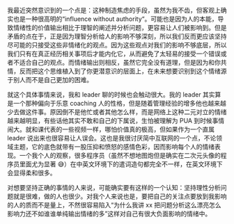 我最近突然意识到的一个点是：这种制造焦虑的手段，虽然为我不齿，但客观上确实也是一种很高明的“influence without authority“。可能也是因为人的本能，导致情绪性的价值输出相比于理智的阐述并分析问题，更容易让人们被影响到。但是矛盾的点在于，正是因为理智分析给人的影响不够深刻，所以我们反而更应该坚持尽可能的只接受这些非情绪化的观点。因为这些观点对我们的影响不够底层，所以我们只有在真正经历相关事项后才能内化它，从而避免了太轻易的接受一个错误或者不适合自己的观点。而情绪输出则相反，虽然它完全没有道理，但是因为和你共情，反而把这个思维植入到了你更潜意识的层面上，在未来想要识别到这个情绪源于别人而不是自己更加的困难。

就这个具体事情来说，我和 leader 聊的时候也会触动很大。我的 leader 其实算是一个那种偏向于乐意 coaching 人的性格，但是随着管理经验的增多他也越来越少去做这件事。原因倒不是他忙或者其他怎么样，而是网络上这种二元对立的情绪越来越明显，有些话他其实不敢和自己的下属说，生怕被理解为 PUA 到时候事情闹大。就和课代表的一些视频一样，哪怕价值真的极高，但如果作为一个直属 leader 说出来也很容易让人误会。这也是我很讨厌简中互联网的一个点，不论领域主题，它的底色就带有一股压抑和愤怒的感情色彩，因而影响每个人的情绪表现。一个我个人的观察，很多程序员（虽然不想地图炮但是确实在二次元头像的程序员里面尤为显著 😅）在中英文环境下的遣词造句都完全不一样，在英文环境下会显得柔和很多。

对想要坚持正确的事情的人来说，可能确实要有这样的一个认知：坚持理性分析问题就是很难，做的人也很少。对我个人来说也是，要把自己的关注点要放到我影响的人的质而不是量上，不然很容易陷入“为什么我讲 xx 把问题分析这么漂亮怎么影响力还不如谁谁单纯输出情绪的多”这样对自己有很大负面影响的情绪中。
